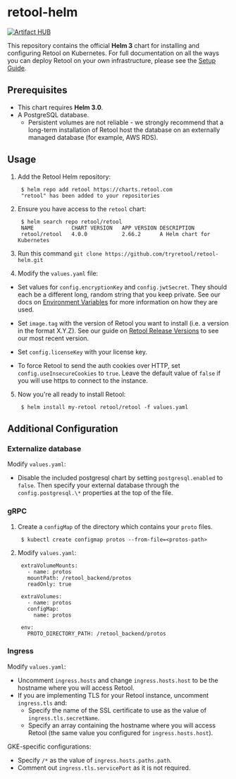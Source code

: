 # retool-helm

[![Artifact HUB](https://img.shields.io/endpoint?url=https://artifacthub.io/badge/repository/retool)](https://artifacthub.io/packages/search?repo=retool)

This repository contains the official **Helm 3** chart for installing and configuring
Retool on Kubernetes. For full documentation on all the ways you can deploy
Retool on your own infrastructure, please see the [Setup
Guide](https://docs.retool.com/docs/setup-instructions).

## Prerequisites

* This chart requires **Helm 3.0**.
* A PostgreSQL database.
  * Persistent volumes are not reliable - we strongly recommend that a long-term
  installation of Retool host the database on an externally managed database (for example, AWS RDS).

## Usage
1. Add the Retool Helm repository:

        $ helm repo add retool https://charts.retool.com
        "retool" has been added to your repositories

2. Ensure you have access to the `retool` chart:

        $ helm search repo retool/retool
        NAME         	CHART VERSION	APP VERSION	DESCRIPTION                
        retool/retool	4.0.0        	2.66.2     	A Helm chart for Kubernetes
3. Run this command `git clone https://github.com/tryretool/retool-helm.git`

4. Modify the `values.yaml` file:

* Set values for `config.encryptionKey` and `config.jwtSecret`. They should each be a different long, random string that you keep private. See our docs on [Environment Variables](https://docs.retool.com/docs/environment-variables) for more information on how they are used.

* Set `image.tag` with the version of Retool you want to install (i.e. a version in the format X.Y.Z). See our guide on [Retool Release Versions](https://docs.retool.com/docs/updating-retool-on-premise#retool-release-versions) to see our most recent version.

* Set `config.licenseKey` with your license key.

* To force Retool to send the auth cookies over HTTP, set `config.useInsecureCookies` to `true`. Leave the default value of `false` if you will use https to connect to the instance.

5. Now you're all ready to install Retool:

        $ helm install my-retool retool/retool -f values.yaml

## Additional Configuration

### Externalize database
Modify `values.yaml`:

* Disable the included postgresql chart by setting `postgresql.enabled` to `false`. Then specify your external database through the `config.postgresql.\*` properties at the top of the file.

### gRPC
1. Create a `configMap` of the directory which contains your `proto` files.

        $ kubectl create configmap protos --from-file=<protos-path>

2. Modify `values.yaml`:

        extraVolumeMounts:
          - name: protos
          mountPath: /retool_backend/protos
          readOnly: true

        extraVolumes:
          - name: protos
          configMap:
            name: protos 

        env:
          PROTO_DIRECTORY_PATH: /retool_backend/protos

### Ingress
Modify `values.yaml`:

- Uncomment `ingress.hosts` and change `ingress.hosts.host` to be the hostname where you will access Retool.
- If you are implementing TLS for your Retool instance, uncomment `ingress.tls` and:
    - Specify the name of the SSL certificate to use as the value of `ingress.tls.secretName`.
    - Specify an array containing the hostname where you will access Retool (the same value you configured for `ingress.hosts.host`).

GKE-specific configurations:

- Specify `/*` as the value of `ingress.hosts.paths.path`.
- Comment out `ingress.tls.servicePort` as it is not required.
